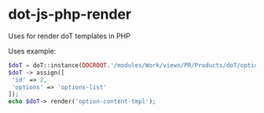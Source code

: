 # dot-js-php-render

Uses for render doT templates in PHP

Uses example:

```php
$doT = doT::instance(DOCROOT.'/modules/Work/views/PR/Products/doT/option-content.php', 1);
$doT -> assign([
 'id' => 2,
 'options' => 'options-list'
]);
echo $doT-> render('option-content-tmpl');
```
